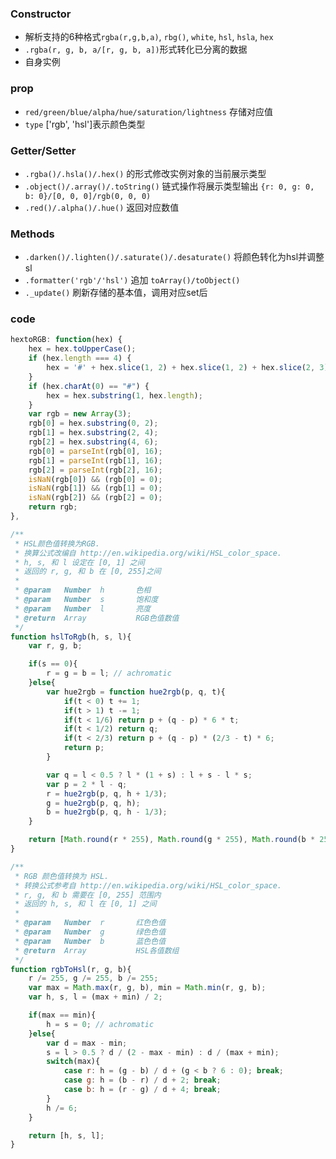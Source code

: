 ### Constructor
+ 解析支持的6种格式`rgba(r,g,b,a)`, `rbg()`, `white`, `hsl`, `hsla`, `hex`  
+ `.rgba(r, g, b, a/[r, g, b, a])`形式转化已分离的数据  
+ 自身实例  

### prop
+ `red/green/blue/alpha/hue/saturation/lightness` 存储对应值  
+ `type` ['rgb', 'hsl']表示颜色类型  

### Getter/Setter
+ `.rgba()/.hsla()/.hex()` 的形式修改实例对象的当前展示类型  
+ `.object()/.array()/.toString()` 链式操作将展示类型输出 `{r: 0, g: 0, b: 0}/[0, 0, 0]/rgb(0, 0, 0)`  
+ `.red()/.alpha()/.hue()` 返回对应数值  

### Methods
+ `.darken()/.lighten()/.saturate()/.desaturate()` 将颜色转化为hsl并调整sl  
+ `.formatter('rgb'/'hsl')`  追加 `toArray()/toObject()`
+ `._update()` 刷新存储的基本值，调用对应set后  

### code
```js
hextoRGB: function(hex) {
    hex = hex.toUpperCase();
    if (hex.length === 4) {
        hex = '#' + hex.slice(1, 2) + hex.slice(1, 2) + hex.slice(2, 3) + hex.slice(2, 3) + hex.slice(3, 4) + hex.slice(3, 4);
    }
    if (hex.charAt(0) == "#") {
        hex = hex.substring(1, hex.length);
    }
    var rgb = new Array(3);
    rgb[0] = hex.substring(0, 2);
    rgb[1] = hex.substring(2, 4);
    rgb[2] = hex.substring(4, 6);
    rgb[0] = parseInt(rgb[0], 16);
    rgb[1] = parseInt(rgb[1], 16);
    rgb[2] = parseInt(rgb[2], 16);
    isNaN(rgb[0]) && (rgb[0] = 0);
    isNaN(rgb[1]) && (rgb[1] = 0);
    isNaN(rgb[2]) && (rgb[2] = 0);
    return rgb;
},

/**
 * HSL颜色值转换为RGB. 
 * 换算公式改编自 http://en.wikipedia.org/wiki/HSL_color_space.
 * h, s, 和 l 设定在 [0, 1] 之间
 * 返回的 r, g, 和 b 在 [0, 255]之间
 *
 * @param   Number  h       色相
 * @param   Number  s       饱和度
 * @param   Number  l       亮度
 * @return  Array           RGB色值数值
 */
function hslToRgb(h, s, l){
    var r, g, b;

    if(s == 0){
        r = g = b = l; // achromatic
    }else{
        var hue2rgb = function hue2rgb(p, q, t){
            if(t < 0) t += 1;
            if(t > 1) t -= 1;
            if(t < 1/6) return p + (q - p) * 6 * t;
            if(t < 1/2) return q;
            if(t < 2/3) return p + (q - p) * (2/3 - t) * 6;
            return p;
        }

        var q = l < 0.5 ? l * (1 + s) : l + s - l * s;
        var p = 2 * l - q;
        r = hue2rgb(p, q, h + 1/3);
        g = hue2rgb(p, q, h);
        b = hue2rgb(p, q, h - 1/3);
    }

    return [Math.round(r * 255), Math.round(g * 255), Math.round(b * 255)];
}

/**
 * RGB 颜色值转换为 HSL.
 * 转换公式参考自 http://en.wikipedia.org/wiki/HSL_color_space.
 * r, g, 和 b 需要在 [0, 255] 范围内
 * 返回的 h, s, 和 l 在 [0, 1] 之间
 *
 * @param   Number  r       红色色值
 * @param   Number  g       绿色色值
 * @param   Number  b       蓝色色值
 * @return  Array           HSL各值数组
 */
function rgbToHsl(r, g, b){
    r /= 255, g /= 255, b /= 255;
    var max = Math.max(r, g, b), min = Math.min(r, g, b);
    var h, s, l = (max + min) / 2;

    if(max == min){
        h = s = 0; // achromatic
    }else{
        var d = max - min;
        s = l > 0.5 ? d / (2 - max - min) : d / (max + min);
        switch(max){
            case r: h = (g - b) / d + (g < b ? 6 : 0); break;
            case g: h = (b - r) / d + 2; break;
            case b: h = (r - g) / d + 4; break;
        }
        h /= 6;
    }

    return [h, s, l];
}
```

